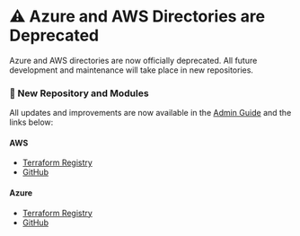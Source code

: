 # ⚠️ Azure and AWS Directories are Deprecated  
Azure and AWS directories are now officially deprecated. All future development and maintenance will take place in new repositories.  

### 📌 New Repository and Modules  
All updates and improvements are now available in the [Admin Guide](https://support.checkpoint.com/results/sk/sk183294) and the links below:

#### AWS  
- [Terraform Registry](https://registry.terraform.io/modules/CheckPointSW/cloudguard-network-security/aws/latest) 
- [GitHub](https://github.com/CheckPointSW/terraform-aws-cloudguard-network-security)
#### Azure 
- [Terraform Registry](https://registry.terraform.io/modules/CheckPointSW/cloudguard-network-security/azure/latest) 
- [GitHub](https://github.com/CheckPointSW/terraform-azure-cloudguard-network-security)